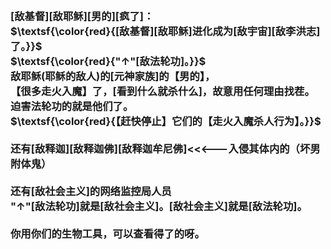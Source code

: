<h3>
<br>[敌基督][敌耶稣][男的][疯了]：
<br>$\textsf{\color{red}{[敌基督][敌耶稣]进化成为[敌宇宙][敌李洪志]了。}}$
<br>$\textsf{\color{red}{"↑"[敌法轮功]。}}$
<br>敌耶稣(耶稣的敌人)的[元神家族]的【男的】，
<br>【很多走火入魔】了，[看到什么就杀什么]，故意用任何理由找茬。
<br>迫害法轮功的就是他们了。
<br>$\textsf{\color{red}{【赶快停止】它们的【走火入魔杀人行为】。}}$
<br>
<br>还有[敌释迦][敌释迦佛][敌释迦牟尼佛]<<<---入侵其体内的（坏男附体鬼）
<br>
<br>还有[敌社会主义]的网络监控局人员
<br>"↑"[敌法轮功]就是[敌社会主义]。[敌社会主义]就是[敌法轮功]。
<br>
<br>你用你们的生物工具，可以查看得了的呀。
</h3>
